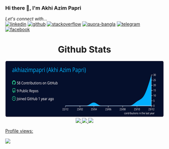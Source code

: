 ### Hi there 👋, I'm Akhi Azim Papri

*Let's connect with...* <br>
[<img src='https://cdn-icons-png.flaticon.com/512/145/145807.png' alt='linkedin' height='40'>](https://www.linkedin.com/in/akhi-azim-papri/)
[<img src='https://cdn-icons-png.flaticon.com/512/733/733553.png' alt='github' height='40'>](https://github.com/akhiazimpapri)
[<img src='https://cdn-icons-png.flaticon.com/512/2111/2111628.png' alt='stackoverflow' height='40'>](https://stackoverflow.com/users/21479030/akhi-azim-papri)
[<img src='https://cdn-icons-png.flaticon.com/512/4494/4494531.png' alt='quora-bangla' height=40>](https://www.quora.com/profile/Akhi-Azim-Papri)
[<img src='https://cdn-icons-png.flaticon.com/512/2111/2111646.png' alt='telegram' height='40'>](https://web.telegram.org/a/)
[<img src='https://cdn-icons-png.flaticon.com/512/3670/3670124.png' alt='facebook' height='40'>](https://www.facebook.com/akhiazim01)

 
<div align="center">
   <h1 align="center">Github Stats</h1>
  <a href="https://github.com/akhiazimpapri">
  <img height="180em" src="https://raw.githubusercontent.com/akhiazimpapri/akhiazimpapri/master/profile-summary-card-output/algolia/0-profile-details.svg"/>
  <img height="180em" src="https://github-readme-stats.vercel.app/api?username=akhiazimpapri&show_icons=true&theme=nightowl&include_all_commits=true&count_private=true"/>
  <img height="180em" src="https://github-readme-stats.vercel.app/api/top-langs/?username=akhiazimpapri&layout=compact&langs_count=6&theme=nightowl"/>
  <img height="180em" src="https://github-readme-streak-stats.herokuapp.com/?user=akhiazimpapri&layout=compact&langs_count=6&theme=nightowl"/>
 </div>

<!--  Profile Views -->
[Profile views: ](https://gpvc.arturio.dev/akhiazimpapri)

<img align="center" src="https://profile-counter.glitch.me/{akhiazimpapri}/count.svg" /> 
